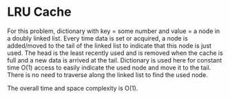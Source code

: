 # LRU Cache

For this problem, dictionary with key = some number and value = a node in a doubly linked list. Every time data is set or acquired, a node is added/moved to the tail of the linked list to indicate that this node is just used. The head is the least recently used and is removed when the cache is full and a new data is arrived at the tail. Dictionary is used here for constant time O(1) access to easily indicate the used node and move it to the tail. There is no need to traverse along the linked list to find the used node.

The overall time and space complexity is O(1).